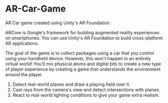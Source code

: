 # AR-Car-Game
AR Car game created using Unity's AR Foundation.

ARCore is Google's framework for building augmented reality experiences on smartphones. You can use Unity's AR Foundation to build cross-platform AR applications.

The goal of the game is to collect packages using a car that you control using your handheld device.
However, this won't happen in an entirely virtual world! You'll mix physical atoms and digital bits to create a new type of player experience by creating a game that understands the environment around the player.

1. Detect real-world planes and draw a playing field over it.
2. Cast rays from the camera's view and detect intersections with planes.
3. React to real-world lighting conditions to give your game extra realism.
